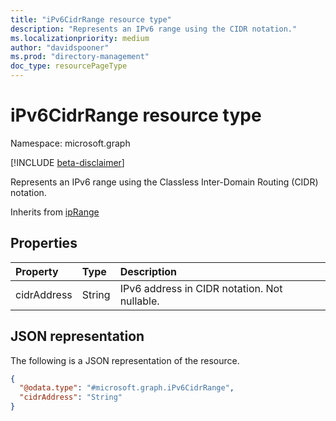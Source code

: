 ```yaml
---
title: "iPv6CidrRange resource type"
description: "Represents an IPv6 range using the CIDR notation."
ms.localizationpriority: medium
author: "davidspooner"
ms.prod: "directory-management"
doc_type: resourcePageType
---
```


# iPv6CidrRange resource type

Namespace: microsoft.graph

[!INCLUDE [beta-disclaimer](../../includes/beta-disclaimer.md)]

Represents an IPv6 range using the Classless Inter-Domain Routing (CIDR) notation.

Inherits from [ipRange](../resources/iprange.md)

## Properties

| Property     | Type        | Description |
|:-------------|:------------|:------------|
|cidrAddress|String|IPv6 address in CIDR notation. Not nullable.|

## JSON representation

The following is a JSON representation of the resource.

<!-- {
  "blockType": "resource",
  "optionalProperties": [

  ],
  "@odata.type": "microsoft.graph.iPv6CidrRange",
  "baseType": "microsoft.graph.ipRange"
}-->

```json
{
  "@odata.type": "#microsoft.graph.iPv6CidrRange", 
  "cidrAddress": "String"
}
```

<!-- uuid: 16cd6b66-4b1a-43a1-adaf-3a886856ed98
2019-02-04 14:57:30 UTC -->
<!-- {
  "type": "#page.annotation",
  "description": "iPv6CidrRange resource",
  "keywords": "",
  "section": "documentation",
  "tocPath": ""
}-->

